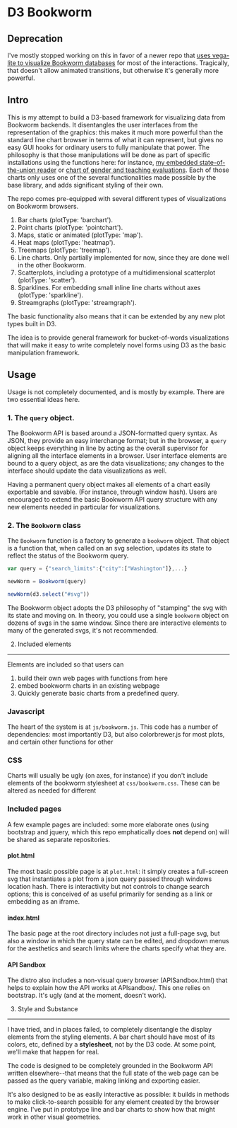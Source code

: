D3 Bookworm
===========

## Deprecation

I've mostly stopped working on this in favor of a newer repo that [uses vega-lite to visualize Bookworm databases](https://github.com/CreatingData/Bookworm-Vega) for most of the interactions. Tragically, that doesn't allow animated transitions, but otherwise it's generally more powerful.

## Intro

This is my attempt to build a D3-based framework for visualizing data from Bookworm backends. It disentangles the user interfaces from the representation of the graphics: this makes it much more powerful than the standard line chart browser in terms of what it can represent, but gives no easy GUI hooks for ordinary users to fully manipulate that power. The philosophy is that those manipulations will be done as part of specific installations using the functions here: for instance, [my embedded state-of-the-union reader](http://benschmidt.org/poli/2015-SOTU) or [chart of gender and teaching evaluations](http://benschmidt.org/profGender). Each of those charts only uses one of the several functionalities made possible by the base library, and adds significant styling of their own.

The repo comes pre-equipped with several different types of visualizations on Bookworm browsers.

1. Bar charts (plotType: 'barchart').
2. Point charts (plotType: 'pointchart').
3. Maps, static or animated (plotType: 'map').
4. Heat maps (plotType: 'heatmap').
5. Treemaps (plotType: 'treemap').
6. Line charts. Only partially implemented for now, since they are done well in the other Bookworm.
7. Scatterplots, including a prototype of a multidimensional scatterplot (plotType: 'scatter').
8. Sparklines. For embedding small inline line charts without axes (plotType: 'sparkline').
9. Streamgraphs (plotType: 'streamgraph').

The basic functionality also means that it can be extended by any new plot types built in D3.

The idea is to provide general framework for bucket-of-words visualizations that will make it easy to write completely novel forms using D3 as the basic manipulation framework.


Usage
-----

Usage is not completely documented, and is mostly by example. There are two essential ideas here.

### 1. The `query` object.


The Bookworm API is based around a JSON-formatted query syntax. As JSON, they provide an easy interchange format; but in the browser, a `query` object keeps everything in line by acting as the overall supervisor for aligning all the interface elements in a browser. User interface elements are bound to a query object, as are the data visualizations; any changes to the interface should update the data visualizations as well.

Having a permanent query object makes all elements of a chart easily exportable and savable. (For instance, through window hash). Users are encouraged to extend the basic Bookworm API query structure with any new elements needed in particular for visualizations.


### 2. The `Bookworm` class

The `Bookworm` function is a factory to generate a `bookworm` object. That object is a function that, when called on an svg selection, updates its state to reflect the status of the Bookworm query.

``` javascript
var query = {"search_limits":{"city":["Washington"]},...}

newWorm = Bookworm(query)

newWorm(d3.select("#svg"))

```

The Bookworm object adopts the D3 philosophy of "stamping" the svg with its state and moving on. In theory, you could use a single `bookworm` object on dozens of svgs in the same window. Since there are interactive elements to many of the generated svgs, it's not recommended.

2. Included elements
--------------------

Elements are included so that users can
1. build their own web pages with functions from here
2. embed bookworm charts in an existing webpage
3. Quickly generate basic charts from a predefined query.

### Javascript

The heart of the system is at `js/bookworm.js`. This code has a number of dependencies: most importantly D3, but also colorbrewer.js for most plots, and certain other functions for other

### CSS

Charts will usually be ugly (on axes, for instance) if you don't include elements of the bookworm stylesheet at `css/bookworm.css`. These can be altered as needed for different 

### Included pages

A few example pages are included: some more elaborate ones (using bootstrap and jquery, which this repo emphatically does **not** depend on) will be shared as separate repositories.

#### plot.html

The most basic possible page is at `plot.html`: it simply creates a full-screen svg that instantiates a plot from a json query passed through windows location hash. There is interactivity but not controls to change search options; this is conceived of as useful primarily for sending as a link or embedding as an iframe.

#### index.html

The basic page at the root directory includes not just a full-page svg, but also a window in which the query state can be edited, and dropdown menus for the aesthetics and search limits where the charts specify what they are.

#### API Sandbox

The distro also includes a non-visual query browser (APISandbox.html) that helps to explain how the API works at APIsandbox/. This one relies on bootstrap. It's ugly (and at the moment, doesn't work).

3. Style and Substance
----------------------

I have tried, and in places failed, to completely disentangle the display elements from the styling elements. A bar chart should have most of its colors, etc, defined by a **stylesheet**, not by the D3 code. At some point, we'll make that happen for real.

The code is designed to be completely grounded in the Bookworm API written elsewhere--that means that the full state of the web page can be passed as the query variable, making linking and exporting easier.


It's also designed to be as easily interactive as possible: it builds in methods to make click-to-search possible for any element created by the browser engine. I've put in prototype line and bar charts to show how that might work in other visual geometries.


